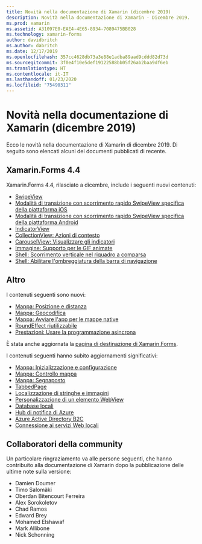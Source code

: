 ```yaml
---
title: Novità nella documentazione di Xamarin (dicembre 2019)
description: Novità nella documentazione di Xamarin - Dicembre 2019.
ms.prod: xamarin
ms.assetid: A31097E0-EAE4-4E65-8934-7089475BB028
ms.technology: xamarin-forms
author: davidbritch
ms.author: dabritch
ms.date: 12/17/2019
ms.openlocfilehash: 357cc4628db73a3e88e1adba89aad9cddd82d73d
ms.sourcegitcommit: 3f0e4f10e5def19122588bb05f26ab2baa9df6eb
ms.translationtype: HT
ms.contentlocale: it-IT
ms.lasthandoff: 01/23/2020
ms.locfileid: "75490311"
---
```

# <a name="xamarin-docs-whats-new-december-2019"></a>Novità nella documentazione di Xamarin (dicembre 2019)

Ecco le novità nella documentazione di Xamarin di dicembre 2019. Di seguito sono elencati alcuni dei documenti pubblicati di recente.

## <a name="xamarinforms-44"></a>Xamarin.Forms 4.4

Xamarin.Forms 4.4, rilasciato a dicembre, include i seguenti nuovi contenuti:

- [SwipeView](~/xamarin-forms/user-interface/swipeview.md)
- [Modalità di transizione con scorrimento rapido SwipeView specifica della piattaforma iOS](~/xamarin-forms/platform/ios/swipeview-swipetransitionmode.md)
- [Modalità di transizione con scorrimento rapido SwipeView specifica della piattaforma Android](~/xamarin-forms/platform/android/swipeview-swipetransitionmode.md)
- [IndicatorView](~/xamarin-forms/user-interface/indicatorview.md)
- [CollectionView: Azioni di contesto](~/xamarin-forms/user-interface/collectionview/populate-data.md#context-menus)
- [CarouselView: Visualizzare gli indicatori](~/xamarin-forms/user-interface/carouselview/populate-data.md#display-indicators)
- [Immagine: Supporto per le GIF animate](~/xamarin-forms/user-interface/images.md#animated-gifs)
- [Shell: Scorrimento verticale nel riquadro a comparsa](~/xamarin-forms/app-fundamentals/shell/flyout.md#flyout-vertical-scroll)
- [Shell: Abilitare l'ombreggiatura della barra di navigazione](~/xamarin-forms/app-fundamentals/shell/configuration.md#enable-navigation-bar-shadow)

## <a name="other"></a>Altro

I contenuti seguenti sono nuovi:

- [Mappa: Posizione e distanza](~/xamarin-forms/user-interface/map/position-distance.md)
- [Mappa: Geocodifica](~/xamarin-forms/user-interface/map/geocoder.md)
- [Mappa: Avviare l'app per le mappe native](~/xamarin-forms/user-interface/map/native-map-app.md)
- [RoundEffect riutilizzabile](~/xamarin-forms/app-fundamentals/effects/reusable-roundeffect.md)
- [Prestazioni: Usare la programmazione asincrona](~/xamarin-forms/deploy-test/performance.md#use-asynchronous-programming)

È stata anche aggiornata la [pagina di destinazione di Xamarin.Forms](~/xamarin-forms/index.yml).

I contenuti seguenti hanno subito aggiornamenti significativi:

- [Mappa: Inizializzazione e configurazione](~/xamarin-forms/user-interface/map/setup.md)
- [Mappa: Controllo mappa](~/xamarin-forms/user-interface/map/map.md)
- [Mappa: Segnaposto](~/xamarin-forms/user-interface/map/pins.md)
- [TabbedPage](~/xamarin-forms/app-fundamentals/navigation/tabbed-page.md)
- [Localizzazione di stringhe e immagini](~/xamarin-forms/app-fundamentals/localization/text.md)
- [Personalizzazione di un elemento WebView](~/xamarin-forms/app-fundamentals/custom-renderer/hybridwebview.md)
- [Database locali](~/xamarin-forms/data-cloud/data/databases.md)
- [Hub di notifica di Azure](~/xamarin-forms/data-cloud/azure-services/azure-notification-hub.md)
- [Azure Active Directory B2C](~/xamarin-forms/data-cloud/authentication/azure-ad-b2c.md)
- [Connessione ai servizi Web locali](~/cross-platform/deploy-test/connect-to-local-web-services.md)

## <a name="community-contributors"></a>Collaboratori della community

Un particolare ringraziamento va alle persone seguenti, che hanno contribuito alla documentazione di Xamarin dopo la pubblicazione delle ultime note sulla versione:

- Damien Doumer
- Timo Salomäki
- Oberdan Bitencourt Ferreira
- Alex Sorokoletov
- Chad Ramos
- Edward Brey
- Mohamed Elshawaf
- Mark Allibone
- Nick Schonning

